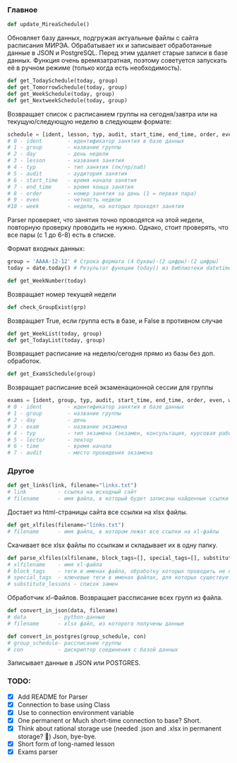 ### Главное
```python
def update_MireaSchedule()
```
Обновляет базу данных, подгружая актуальные файлы с сайта расписания МИРЭА. Обрабатывает их и записывает обработанные данные в JSON и PostgreSQL. Перед этим удаляет старые записи в базе данных.
Функция очень времязатратная, поэтому советуется запускать её в ручном режиме (только когда есть необходимость).

```python
def get_TodaySchedule(today, group)
def get_TomorrowSchedule(today, group)
def get_WeekSchedule(today, group)
def get_NextweekSchedule(today, group)
```
Возвращает список с расписанием группы на сегодня/завтра или на текущую/следующую неделю в следующем формате:
```python
schedule = [ident, lesson, typ, audit, start_time, end_time, order, even, week]
# 0 - ident        - идентификатор занятия в базе данных
# 1 - group        - название группы
# 2 - day          - день недели
# 3 - lesson       - названия занятия
# 4 - typ          - тип занятия (лк/пр/лаб)
# 5 - audit        - аудитория занятия
# 6 - start_time   - время начала занятия
# 7 - end_time     - время конца занятия
# 8 - order        - номер занятия за день (1 = первая пара)
# 9 - even         - четность недели
#10 - week         - недели, на которых проходят занятия
```
Parser проверяет, что занятия точно проводятся на этой недели, повторную проверку проводить не нужно. Однако, стоит проверять, что все пары (с 1 до 6-8) есть в списке.

Формат входных данных:
```python
group = 'AAAA-12-12' # Строка формата (4 буквы)-(2 цифры)-(2 цифры)
today = date.today() # Результат функции today() из библиотеки datetime
```

```python
def get_WeekNumber(today)
```
Возвращает номер текущей недели

```python
def check_GroupExist(grp)
```
Возвращает True, если группа есть в базе, и False в противном случае

```python
def get_WeekList(today, group)
def get_TodayList(today, group)
```
Возвращает расписание на неделю/сегодня прямо из базы без доп. обработок.

```python
def get_ExamsSchedule(group)
```
Возвращает расписание всей экзаменационной сессии для группы
```python
exams = [ident, group, typ, audit, start_time, end_time, order, even, week]
# 0 - ident        - идентификатор занятия в базе данных
# 1 - group        - название группы
# 2 - day          - день
# 3 - exam         - название экзамена
# 4 - typ          - тип экзамена (экзамен, консультация, курсовая работа и тд)
# 5 - lector       - лектор
# 6 - time         - время начала
# 7 - audit        - место провидения экзамена
```

### Другое
```python
def get_links(link, filename="links.txt")
# link          - ссылка на исходный сайт
# filename      - имя файла, в который будет записаны найденные ссылки
```
Достает из html-страницы сайта все ссылки на xlsx файлы.

```python
def get_xlfiles(filename="links.txt")
# filename      - имя файла, в котором лежат все ссылки на xl-файлы
```
Скачивает все xlsx файлы по ссылкам и складывает их в одну папку.

```python
def parse_xlfiles(xlfilename, block_tags=[], special_tags=[], substitute_lessons=[])
# xlfilename    - имя xl-файла
# block_tags    - теги в именах файла, обработку которых проводить не нужно
# special_tags  - ключевые теги в именах файлах, для которых существует специальный обработчик
# substitute_lessons - список замен
```
Обработчик xl-Файлов. Возвращает рассписание всех групп из файла.

```python
def convert_in_json(data, filename)
# data          - python-данные
# filename      - xlsx файл, из которого получены данные

def convert_in_postgres(group_schedule, con)
# group_schedule- рассписание группы
# con           - дискриптор соединения с базой данных
```
Записывает данные в JSON или POSTGRES.

### TODO:
- [x] Add README for Parser
- [x] Connection to base using Class
- [x] Use to connection environment variable
- [x] One permanent or Much short-time connection to base? Short.
- [x] Think about rational storage use (needed .json and .xlsx in permanent storage? 🤔) Json, bye-bye.
- [x] Short form of long-named lesson
- [x] Exams parser